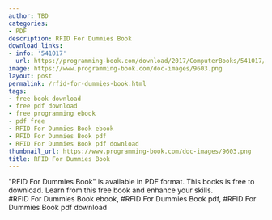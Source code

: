 ```yaml
---
author: TBD
categories:
- PDF
description: RFID For Dummies Book
download_links:
- info: '541017'
  url: https://programming-book.com/download/2017/ComputerBooks/541017/RFID For Dummies.pdf
image: https://www.programming-book.com/doc-images/9603.png
layout: post
permalink: /rfid-for-dummies-book.html
tags:
- free book download
- free pdf download
- free programming ebook
- pdf free
- RFID For Dummies Book ebook
- RFID For Dummies Book pdf
- RFID For Dummies Book pdf download
thumbnail_url: https://www.programming-book.com/doc-images/9603.png
title: RFID For Dummies Book
---
```


 
<div class="item-desc text-justify">
  "RFID For Dummies Book" is available in PDF format. This books is free to download. Learn from this free book and enhance your skills.
  <br>
  #RFID For Dummies Book ebook, #RFID For Dummies Book pdf, #RFID For Dummies Book pdf download
</div>